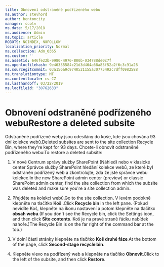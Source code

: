 ```yaml
---
title: Obnovení odstraněné podřízeného webu
ms.author: stevhord
author: bentoncity
manager: scotv
ms.date: 5/17/2018
ms.audience: Admin
ms.topic: article
ROBOTS: NOINDEX, NOFOLLOW
localization_priority: Normal
ms.collection: Adm_O365
ms.custom: ''
ms.assetid: 646fe22b-9980-4970-800b-034788de0c7f
ms.openlocfilehash: 9e46335584c21d3d464a68a85f52a2f6c3c91a28
ms.sourcegitcommit: 03a156a9c9740521155a30775492c7dff0982588
ms.translationtype: MT
ms.contentlocale: cs-CZ
ms.lasthandoff: 03/22/2019
ms.locfileid: "30762633"
---
```

# <a name="restore-a-deleted-subsite"></a><span data-ttu-id="37131-102">Obnovení odstraněné podřízeného webu</span><span class="sxs-lookup"><span data-stu-id="37131-102">Restore a deleted subsite</span></span>

<span data-ttu-id="37131-103">Odstraněné podřízené weby jsou odesílány do koše, kde jsou chována 93 dní kolekce webů.</span><span class="sxs-lookup"><span data-stu-id="37131-103">Deleted subsites are sent to the site collection Recycle Bin, where they're kept for 93 days.</span></span> <span data-ttu-id="37131-104">Chcete-li obnovit odstraněné podřízeného webu:</span><span class="sxs-lookup"><span data-stu-id="37131-104">To restore a deleted subsite:</span></span>
  
1. <span data-ttu-id="37131-105">V nové Centrum správy služby SharePoint (Náhled) nebo v klasické center Správce služby SharePoint hledání kolekce webů, ze které byl odstraněn podřízený web a zkontrolujte, zda že jste správce webu kolekce.</span><span class="sxs-lookup"><span data-stu-id="37131-105">In the new SharePoint admin center (preview) or classic SharePoint admin center, find the site collection from which the subsite was deleted and make sure you're a site collection admin.</span></span> 
    
2. <span data-ttu-id="37131-106">Přejděte na kolekci webů.</span><span class="sxs-lookup"><span data-stu-id="37131-106">Go to the site collection.</span></span> <span data-ttu-id="37131-107">V levém podokně klepněte na tlačítko **Koš** .</span><span class="sxs-lookup"><span data-stu-id="37131-107">Click **Recycle bin** in the left pane.</span></span> <span data-ttu-id="37131-108">(Pokud nevidíte Koš, klepněte na ikonu nastavení a potom klepněte na tlačítko **obsah webu**.</span><span class="sxs-lookup"><span data-stu-id="37131-108">(If you don't see the Recycle bin, click the Settings icon, and then click **Site contents**.</span></span> <span data-ttu-id="37131-109">Koš je na pravé straně řádku nabídek nahoře.)</span><span class="sxs-lookup"><span data-stu-id="37131-109">The Recycle Bin is on the far right of the command bar at the top.)</span></span>
    
3. <span data-ttu-id="37131-110">V dolní části stránky klepněte na tlačítko **Koš druhé fáze**.</span><span class="sxs-lookup"><span data-stu-id="37131-110">At the bottom of the page, click **Second-stage recycle bin**.</span></span>
    
4. <span data-ttu-id="37131-111">Klepněte vlevo na podřízený web a klepněte na tlačítko **Obnovit**.</span><span class="sxs-lookup"><span data-stu-id="37131-111">Click to the left of the subsite, and then click **Restore**.</span></span>
    

